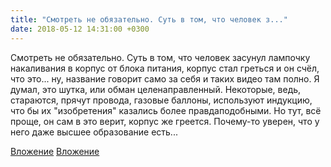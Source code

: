 ```yaml
---
title: "Смотреть не обязательно. Суть в том, что человек з..."
date: 2018-05-12 14:31:00 +0300
---
```


Смотреть не обязательно. Суть в том, что человек засунул лампочку накаливания в корпус от блока питания, корпус стал греться и он счёл, что это... ну, название говорит само за себя и таких видео там полно. Я думал, это шутка, или обман целенаправленный. Некоторые, ведь, стараются, прячут провода, газовые баллоны, используют индукцию, что бы их "изобретения" казались более правдаподобными. Но тут, всё проще, он сам в это верит, корпус же греется. Почему-то уверен, что у него даже высшее образование есть...


[Вложение](/assets/vk_photos/2/MjObztiIZqY.jpg)
[Вложение](/assets/vk_photos/2/RIBEJtxsHvI.jpg)
